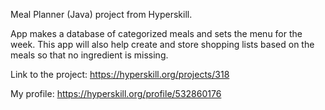 Meal Planner (Java) project from Hyperskill.


<p>App makes a database of categorized meals and sets the menu for the week. This app will also help create and store shopping lists based on the meals so that no ingredient is missing.</p>

Link to the project: https://hyperskill.org/projects/318

My profile: https://hyperskill.org/profile/532860176
